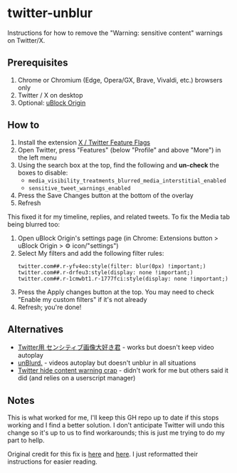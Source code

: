# twitter-unblur
Instructions for how to remove the "Warning: sensitive content" warnings on Twitter/X.

## Prerequisites 
1. Chrome or Chromium (Edge, Opera/GX, Brave, Vivaldi, etc.) browsers only
2. Twitter / X on desktop
3. Optional: [uBlock Origin](https://github.com/gorhill/uBlock)
   
## How to
1. Install the extension [X / Twitter Feature Flags](https://chromewebstore.google.com/detail/x-twitter-feature-flags/phioeneleonlckednejcmajbkmhhiepm)
2. Open Twitter, press "Features" (below "Profile" and above "More") in the left menu
3. Using the search box at the top, find the following and **un-check** the boxes to disable:
    - `media_visibility_treatments_blurred_media_interstitial_enabled`
    - `sensitive_tweet_warnings_enabled`
4. Press the Save Changes button at the bottom of the overlay
5. Refresh

This fixed it for my timeline, replies, and related tweets. To fix the Media tab being blurred too:

1. Open uBlock Origin's settings page (in Chrome: Extensions button > uBlock Origin > ⚙ icon/"settings")
2. Select My filters and add the following filter rules:
    ````
    twitter.com##.r-yfv4eo:style(filter: blur(0px) !important;)
    twitter.com##.r-drfeu3:style(display: none !important;)
    twitter.com##.r-1cmwbt1.r-1777fci:style(display: none !important;)
    ````
3. Press the Apply changes button at the top. You may need to check "Enable my custom filters" if it's not already
4. Refresh; you're done! 

## Alternatives
- [Twitter用 センシティブ画像大好き君](https://chromewebstore.google.com/detail/twitter%E7%94%A8-%E3%82%BB%E3%83%B3%E3%82%B7%E3%83%86%E3%82%A3%E3%83%96%E7%94%BB%E5%83%8F%E5%A4%A7%E5%A5%BD%E3%81%8D%E5%90%9B/gmmdlghnjobnnkochmhgbmdaoncibakj) - works but doesn't keep video autoplay
- [unBlurd.](https://chromewebstore.google.com/detail/unblurd-by-wumbl3/gifejdknamachffbkgblclhpojdcjodk) - videos autoplay but doesn't unblur in all situations
- [Twitter hide content warning crap](https://greasyfork.org/en/scripts/437359-twitter-hide-content-warning-crap) - didn't work for me but others said it did (and relies on a userscript manager)

## Notes
This is what worked for me, I'll keep this GH repo up to date if this stops working and I find a better solution. I don't anticipate Twitter will undo this change so it's up to us to find workarounds; this is just me trying to do my part to hellp.

Original credit for this fix is [here](https://www.reddit.com/r/Twitter/comments/1c0wi1x/workaround_for_sensitive_media/) and [here](https://www.reddit.com/r/Twitter/comments/1c0wi1x/workaround_for_sensitive_media/kz1n8za/). I just reformatted their instructions for easier reading.
